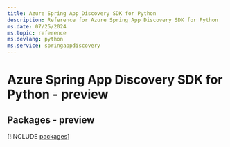 ```yaml
---
title: Azure Spring App Discovery SDK for Python
description: Reference for Azure Spring App Discovery SDK for Python
ms.date: 07/25/2024
ms.topic: reference
ms.devlang: python
ms.service: springappdiscovery
---
```

# Azure Spring App Discovery SDK for Python - preview
## Packages - preview
[!INCLUDE [packages](spring-app-discovery-index.md)]